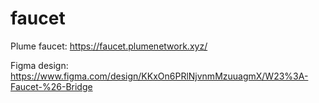 # faucet

Plume faucet: https://faucet.plumenetwork.xyz/

Figma design: https://www.figma.com/design/KKxOn6PRlNjvnmMzuuagmX/W23%3A-Faucet-%26-Bridge
